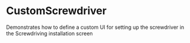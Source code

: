 # CustomScrewdriver
Demonstrates how to define a custom UI for setting up the screwdriver in the Screwdriving installation screen
